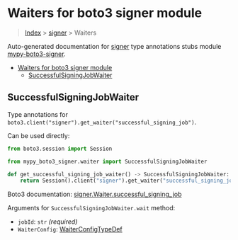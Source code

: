 <a id="waiters-for-boto3-signer-module"></a>

# Waiters for boto3 signer module

> [Index](../README.md) > [signer](./README.md) > Waiters

Auto-generated documentation for
[signer](https://boto3.amazonaws.com/v1/documentation/api/latest/reference/services/signer.html#signer)
type annotations stubs module
[mypy-boto3-signer](https://pypi.org/project/mypy-boto3-signer/).

- [Waiters for boto3 signer module](#waiters-for-boto3-signer-module)
  - [SuccessfulSigningJobWaiter](#successfulsigningjobwaiter)

<a id="successfulsigningjobwaiter"></a>

## SuccessfulSigningJobWaiter

Type annotations for
`boto3.client("signer").get_waiter("successful_signing_job")`.

Can be used directly:

```python
from boto3.session import Session

from mypy_boto3_signer.waiter import SuccessfulSigningJobWaiter

def get_successful_signing_job_waiter() -> SuccessfulSigningJobWaiter:
    return Session().client("signer").get_waiter("successful_signing_job")
```

Boto3 documentation:
[signer.Waiter.successful_signing_job](https://boto3.amazonaws.com/v1/documentation/api/latest/reference/services/signer.html#signer.Waiter.SuccessfulSigningJob)

Arguments for `SuccessfulSigningJobWaiter.wait` method:

- `jobId`: `str` *(required)*
- `WaiterConfig`: [WaiterConfigTypeDef](./type_defs.md#waiterconfigtypedef)
